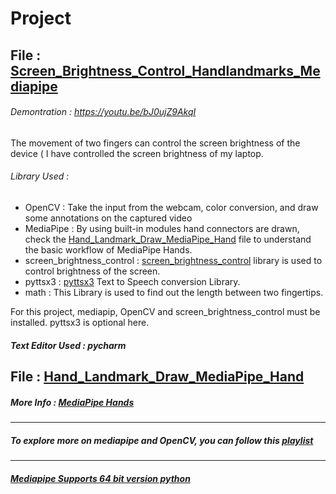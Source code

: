 # Project


## File : [Screen_Brightness_Control_Handlandmarks_Mediapipe](https://github.com/MalishaIslam/Project/blob/c5941a6ea8300e8b0bb8e5bf555b35b896e7cde3/brightness_control_hand_mediapipe.py)

###### Demontration : https://youtu.be/bJ0ujZ9AkqI
 The movement of two fingers can control the screen brightness of the device ( I have controlled the screen brightness of my laptop. 

###### Library Used :
- OpenCV : Take the input from the webcam, color conversion, and draw some annotations on the captured video
- MediaPipe : By using built-in modules hand connectors are drawn, check the [Hand_Landmark_Draw_MediaPipe_Hand](https://github.com/MalishaIslam/Project/blob/eea528fcc232b6b73c8e9b1f69d654d40e57b2d1/HandLandmark_Draw) file to understand the basic workflow of MediaPipe Hands. 
- screen_brightness_control : [screen_brightness_control](https://www.geeksforgeeks.org/how-to-control-laptop-screen-brightness-using-python/) 
 library is used to control brightness of the screen. 
- pyttsx3 : [pyttsx3](https://pypi.org/project/pyttsx3/) Text to Speech conversion Library. 
- math : This Library is used to find out the length between two fingertips.

For this project, mediapip, OpenCV and screen_brightness_control must be installed. pyttsx3 is optional here. 

##### Text Editor Used : pycharm

## File : [Hand_Landmark_Draw_MediaPipe_Hand](https://github.com/MalishaIslam/Project/blob/eea528fcc232b6b73c8e9b1f69d654d40e57b2d1/HandLandmark_Draw)
##### More Info : [MediaPipe Hands](https://google.github.io/mediapipe/solutions/hands#python-solution-api)


--------------------------------------------------------------------------------------------------

##### To explore more on mediapipe and OpenCV, you can follow this [playlist](https://www.youtube.com/playlist?list=PLMoSUbG1Q_r8jFS04rot-3NzidnV54Z2q&fbclid=IwAR1UN8EMjGs7XvsQc91kYHXScDyGYMOT9ri-4ECMO2el9Lln2s9PtYfM48U)

---
##### [Mediapipe Supports 64 bit version python](https://stackoverflow.com/questions/67665724/what-could-be-the-cause-for-the-mediapipe-installation-error-on-windows-with-pyt)
